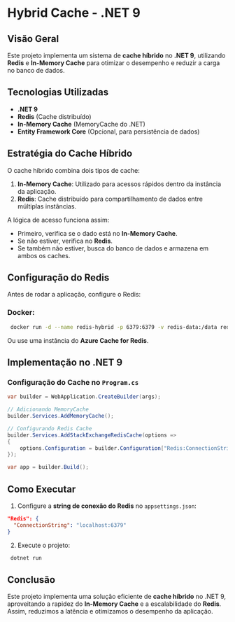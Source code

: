 # Hybrid Cache - .NET 9

## Visão Geral
Este projeto implementa um sistema de **cache híbrido** no **.NET 9**, utilizando **Redis** e **In-Memory Cache** para otimizar o desempenho e reduzir a carga no banco de dados.

## Tecnologias Utilizadas
- **.NET 9**
- **Redis** (Cache distribuído)
- **In-Memory Cache** (MemoryCache do .NET)
- **Entity Framework Core** (Opcional, para persistência de dados)

## Estratégia do Cache Híbrido
O cache híbrido combina dois tipos de cache:
1. **In-Memory Cache**: Utilizado para acessos rápidos dentro da instância da aplicação.
2. **Redis**: Cache distribuído para compartilhamento de dados entre múltiplas instâncias.

A lógica de acesso funciona assim:
- Primeiro, verifica se o dado está no **In-Memory Cache**.
- Se não estiver, verifica no **Redis**.
- Se também não estiver, busca do banco de dados e armazena em ambos os caches.

## Configuração do Redis
Antes de rodar a aplicação, configure o Redis:

### Docker:
```sh
 docker run -d --name redis-hybrid -p 6379:6379 -v redis-data:/data redis:latest
```
Ou use uma instância do **Azure Cache for Redis**.

## Implementação no .NET 9

### Configuração do Cache no `Program.cs`
```csharp
var builder = WebApplication.CreateBuilder(args);

// Adicionando MemoryCache
builder.Services.AddMemoryCache();

// Configurando Redis Cache
builder.Services.AddStackExchangeRedisCache(options =>
{
    options.Configuration = builder.Configuration["Redis:ConnectionString"];
});

var app = builder.Build();
```

## Como Executar
1. Configure a **string de conexão do Redis** no `appsettings.json`:
```json
"Redis": {
  "ConnectionString": "localhost:6379"
}
```
2. Execute o projeto:
```sh
 dotnet run
```

## Conclusão
Este projeto implementa uma solução eficiente de **cache híbrido** no .NET 9, aproveitando a rapidez do **In-Memory Cache** e a escalabilidade do **Redis**. Assim, reduzimos a latência e otimizamos o desempenho da aplicação.

